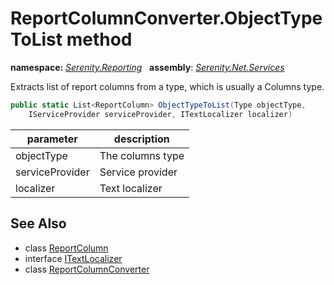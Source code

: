 # ReportColumnConverter.ObjectTypeToList method
**namespace:** *[Serenity.Reporting](../../README.md#serenity.reporting-namespace)*   **assembly**: *[Serenity.Net.Services](../../README.md)*

Extracts list of report columns from a type, which is usually a Columns type.

```csharp
public static List<ReportColumn> ObjectTypeToList(Type objectType, 
    IServiceProvider serviceProvider, ITextLocalizer localizer)
```

| parameter | description |
| --- | --- |
| objectType | The columns type |
| serviceProvider | Service provider |
| localizer | Text localizer |

## See Also

* class [ReportColumn](../ReportColumn.md)
* interface [ITextLocalizer](../Serenity.Net.Core/../../Serenity/ITextLocalizer.md)
* class [ReportColumnConverter](../ReportColumnConverter.md)